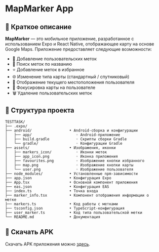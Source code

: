 # MapMarker App

## 📍 Краткое описание

**MapMarker** — это мобильное приложение, разработанное с использованием Expo и React Native, отображающее карту на основе Google Maps. Приложение предоставляет следующие возможности:

- 📍 Добавление пользовательских меток
- 🔎 Поиск меток по названию
- ⭐ Добавление меток в избранное
- 🌐 Изменение типа карты (стандартный / спутниковый)
- 👤 Отображение текущего местоположения пользователя
- 🔁 Фокусировка карты на пользователе
- 🗑️ Удаление пользовательских меток

## 📁 Структура проекта

```
TESTTASK/
├── .expo/
├── android/                 • Android-сборка и конфигурации
│   ├── app/                    ◦ Android-приложение
│   ├── build.gradle            ◦ Скрипты сборки Gradle
│   └── gradle/                 ◦ Конфигурации Gradle
├── assets/                  • Изображения, иконки
│   ├── markers_icon/           ◦ Иконки меток
│   ├── app_icon.png            ◦ Иконка приложения
│   ├── favourites.png          ◦ Изображение кнопки избранного
│   ├── map.png                 ◦ Изображение кнопки карты
│   └── user.png                ◦ Изображение пользователя
├── node_modules/            • Установленные npm-зависимости
├── app.json                 • Конфигурация Expo
├── App.tsx                  • Основной компонент приложения
├── eas.json                 • Конфигурация EAS
├── index.ts                 • Точка входа
├── marker_info.tsx          • Компонент отображения информации о метке
├── markers.ts               • Код работы с метками
├── tsconfig.json            • TypeScript-конфигурация
├── user_marker.ts           • Код типа пользовательской метки
└── README.md                • Документация
```

## 📱 Скачать APK

Скачать APK приложения можно [здесь](https://expo.dev/accounts/0bi4niy4el0vek/projects/MapMarkers/builds/144eaee1-095c-401b-96fd-5531adc198bd).
